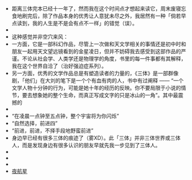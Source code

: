 - 距离三体完本已经十一年了，然而我在这个时间点才想起来读它，周末废寝忘食地刷完后，除了作品本身的优秀让人意犹未尽之外，我居然有一种「倘若早点读到，我的人生是不是会有点不一样」的错觉（误）。
-
- 这种感觉并非空穴来风：
- 一方面，它是一部科幻作品，尽管上一次做和天文学相关的事情还是初中时和朋友一起用天文望远镜看到的金星凌日，但并不妨碍我去感受到这部作品的严谨。不论从社会学、人类学还是物理学的角度，书里的每一件事都有其解释，我在这个世界自洽了（治好强迫症系列）。
- 另一方面，优秀的文学作品总是有塑造读者的力量的，《三体》是一部群像剧，「他们」在大刘的笔下是一个个有血有肉的人，书中有过阐释 —— “一个文学人物十分钟的行为，可能是她十年的经历的反映。你不要局限于小说的情节，要去想象她的整个生命，而真正写成文字的只是冰山的一角”。其中最震撼的
-
- “在凌晨一点钟至五点钟，整个宇宙将为你闪烁”
- “自然选择，前进四”
- “前进，前进，不择手段地野蛮前进”
- 身边早已经有很多三体的痕迹了（雾XD）。此「三体」并非三体世界或三体人，而是发现身边有很多认识的朋友早就先我一步见到了三体人。
-
-
-
- [夜航星](https://music.163.com/song?id=1416598057&userid=106483486)